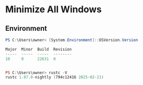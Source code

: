# Minimize All Windows

## Environment

```powershell
PS C:\Users\owner> [System.Environment]::OSVersion.Version

Major  Minor  Build  Revision
-----  -----  -----  --------
10     0      22631  0


PS C:\Users\owner> rustc -V
rustc 1.87.0-nightly (794c12416 2025-02-21)
```
